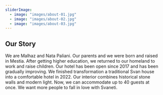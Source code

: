 ```yaml
---
sliderImage:
  - image: "images/about-01.jpg"
  - image: "images/about-02.jpg"
  - image: "images/about-03.jpg"
---
```

## Our Story

We are Malhaz and Nata Paliani. Our parents and we were born and raised in Mestia. After getting higher education, we returned to our homeland to work and raise children. Our hotel has been open since 2017 and has been gradually improving. We finished transformation a traditional Svan house into a comfortable hotel in 2022. Our interior combines historical stone walls and modern light. Now, we can accommodate up to 40 guests at once. We want more people to fall in love with Svaneti.
